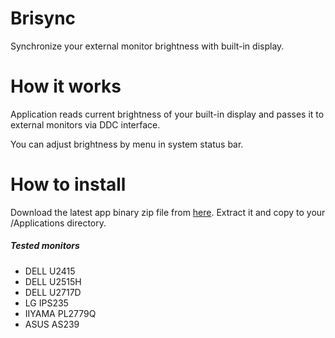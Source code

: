 # Brisync
Synchronize your external monitor brightness with built-in display.

# How it works
Application reads current brightness of your built-in display and passes it to external monitors via DDC interface.

You can adjust brightness by menu in system status bar.

# How to install
Download the latest app binary zip file from [here](https://github.com/czarny/Brisync/releases/download/v1.0.0/Brisync.zip). Extract it and copy to your /Applications directory.

##### Tested monitors
* DELL U2415
* DELL U2515H
* DELL U2717D
* LG IPS235
* IIYAMA PL2779Q
* ASUS AS239
